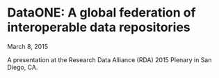 # DataONE: A global federation of interoperable data repositories

March 8, 2015

A presentation at the Research Data Alliance (RDA) 2015 Plenary in San Diego, CA.

